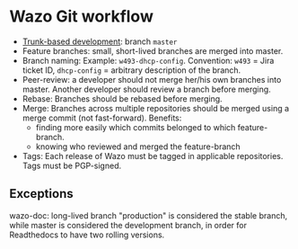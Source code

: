 # Wazo Git workflow

* [Trunk-based development](https://trunkbaseddevelopment.com/): branch `master`
* Feature branches: small, short-lived branches are merged into master. 
* Branch naming: Example: `w493-dhcp-config`. Convention: `w493` = Jira ticket ID, `dhcp-config` = arbitrary description of the branch.
* Peer-review: a developer should not merge her/his own branches into master. Another developer should review a branch before merging.
* Rebase: Branches should be rebased before merging.
* Merge: Branches across multiple repositories should be merged using a merge commit (not fast-forward). Benefits:
  * finding more easily which commits belonged to which feature-branch.
  * knowing who reviewed and merged the feature-branch
* Tags: Each release of Wazo must be tagged in applicable repositories. Tags must be PGP-signed.

## Exceptions

wazo-doc: long-lived branch "production" is considered the stable branch, while master is considered the development branch, in order for Readthedocs to have two rolling versions.
